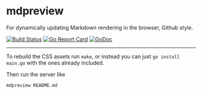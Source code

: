 # mdpreview

For dynamically updating Markdown rendering in the browser, Github style.

[![Build Status](https://travis-ci.org/henrywallace/mdpreview.svg)](https://travis-ci.org/henrywallace/mdpreview)
[![Go Report Card](https://goreportcard.com/badge/github.com/henrywallace/mdpreview)](https://goreportcard.com/report/github.com/henrywallace/mdpreview)
[![GoDoc](https://godoc.org/github.com/henrywallace/mdpreview?status.svg)](https://godoc.org/github.com/henrywallace/mdpreview)


---

To rebuild the CSS assets run `make`, or instead you can just `go install
main.go` with the ones already included.

Then run the server like
```sh
mdpreview README.md
```

